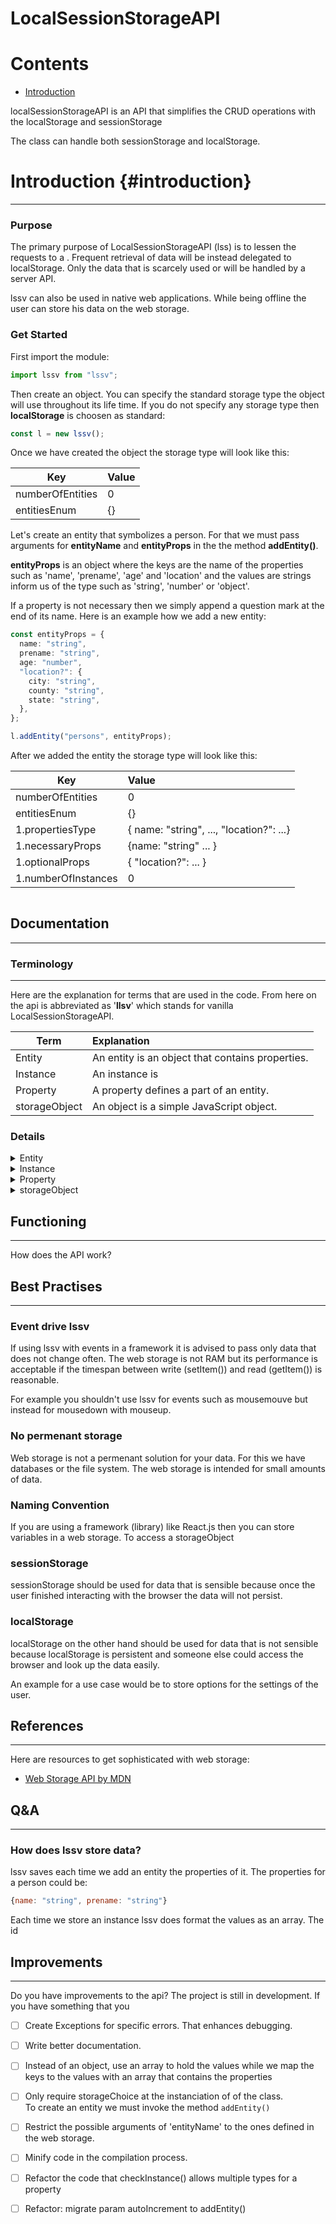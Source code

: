 # LocalSessionStorageAPI

# Contents

- [Introduction](#introduction)

localSessionStorageAPI is an API that simplifies the CRUD operations with the localStorage and sessionStorage

The class can handle both sessionStorage and localStorage.

# Introduction {#introduction}

---

### Purpose

The primary purpose of LocalSessionStorageAPI (lss) is to lessen the requests to a . Frequent retrieval of data will be instead delegated to localStorage. Only the data that is scarcely used or will be handled by a server API.

lssv can also be used in native web applications. While being offline the user can store his data on the web storage.

### Get Started

First import the module:

```typescript
import lssv from "lssv";
```

Then create an object. You can specify the standard storage type the object will use throughout its life time. If you do not specify any storage type then **localStorage** is choosen as standard:

```typescript
const l = new lssv();
```

Once we have created the object the storage type will look like this:

| Key              | Value |
| ---------------- | :---- |
| numberOfEntities | 0     |
| entitiesEnum     | {}    |

Let's create an entity that symbolizes a person. For that we must pass arguments for **entityName** and **entityProps** in the the method **addEntity()**.

**entityProps** is an object where the keys are the name of the properties such as 'name', 'prename', 'age' and 'location' and the values are strings inform us of the type such as 'string', 'number' or 'object'.

If a property is not necessary then we simply append a question mark at the end of its name. Here is an example how we add a new entity:

```typescript
const entityProps = {
  name: "string",
  prename: "string",
  age: "number",
  "location?": {
    city: "string",
    county: "string",
    state: "string",
  },
};

l.addEntity("persons", entityProps);
```

After we added the entity the storage type will look like this:

| Key                 | Value                                    |
| ------------------- | :--------------------------------------- |
| numberOfEntities    | 0                                        |
| entitiesEnum        | {}                                       |
| 1.propertiesType    | { name: "string", ..., "location?": ...} |
| 1.necessaryProps    | {name: "string" ... }                    |
| 1.optionalProps     | { "location?": ... }                     |
| 1.numberOfInstances | 0                                        |

```typescript

```

## Documentation

---

### Terminology

---

Here are the explanation for terms that are used in the code. From here on the api is abbreviated as '**llsv**' which stands for vanilla LocalSessionStorageAPI.

| Term          | Explanation                                      |
| ------------- | :----------------------------------------------- |
| Entity        | An entity is an object that contains properties. |
| Instance      | An instance is                                   |
| Property      | A property defines a part of an entity.          |
| storageObject | An object is a simple JavaScript object.         |

### Details

<details>
<summary>Entity</summary>
<p>If we take a Book as entity then it could have props such as 'title', 'pages', 'language', 'author_name', 'author_prename' and so on.</p>
<p>The possible types for an entity are: number, string and object</p>
<p>Here object stands for an JS object but it also could be an array.</p>

</details>

<details>
<summary>Instance</summary>
<p>
Instance | An instance is an object with the blueprint of the entity. | The entity Book could have an instance as follows:

```javascript
 {title: "Pinocchio", author: "Carlo Collodi", pages: "200"}`
```

</p>
</details>

<details>
<summary>Property</summary>
<p>A book could have the properties 'title', 'author', 'pages'</p>
<p>To denote that a property is optional we simple put a question mark at the end.</p>
<p>E.g.</p>

```javascript
{"location?": {
"city?": "string",
"county?": "string",
"state?": "string"
}}

```

<p>
The possible types for the values are either string, Object, string[] or number[]:
It can only be one of the aforementioned.
</p>

```typescript
[key: string]: string | Object | string[] | number[]
```

If we speak of 'kind' we mean if the property is necessary id est whether it must be specified. We speak of 'type' for a property then we mean what is commonly understood for a type e.g. 'string', 'number' and so on.

</details>

<details>
<summary>storageObject</summary>
<p>A storageObject is a simple JavaScript object that is transformed with JSON.stringify() and then stored in a web storage.</p>
<p>If you want to keep track of the storageObjects simply name your variables the same as your keys</p>
<p>E.g.</p>

```Javascript
let clickedDisplayBtn = {clickedDisplayBtn: false}
```

The web storage will then hold it:

| Key               | Value                      |
| ----------------- | :------------------------- |
| clickedDisplayBtn | {clickedDisplayBtn: false} |

</details>

## Functioning

---

How does the API work?

## Best Practises

---

### Event drive lssv

If using lssv with events in a framework it is advised to pass only data that does not change often. The web storage is not RAM but its performance is acceptable if the timespan between write (setItem()) and read (getItem()) is reasonable.

For example you shouldn't use lssv for events such as mousemouve but instead for mousedown with mouseup.

### No permenant storage

Web storage is not a permenant solution for your data. For this we have databases or the file system. The web storage is intended for small amounts of data.

### Naming Convention

If you are using a framework (library) like React.js then you can store variables in a web storage. To access a storageObject

### sessionStorage

sessionStorage should be used for data that is sensible because once the user finished interacting with the browser the data will not persist.

### localStorage

localStorage on the other hand should be used for data that is not sensible because localStorage is persistent and someone else could access the browser and look up the data easily.

An example for a use case would be to store options for the settings of the user.

## References

---

Here are resources to get sophisticated with web storage:

- [Web Storage API by MDN](https://developer.mozilla.org/en-US/docs/Web/API/Web_Storage_API)

## Q&A

---

### How does lssv store data?

lssv saves each time we add an entity the properties of it. The properties for a person could be:

```javascript
{name: "string", prename: "string"}
```

Each time we store an instance lssv does format the values as an array. The id

## Improvements

---

Do you have improvements to the api? The project is still in development. If you have something that you

- [ ] Create Exceptions for specific errors. That enhances debugging.

- [ ] Write better documentation.

- [ ] Instead of an object, use an array to hold the values while we map the keys to the values with an array that contains the properties

- [ ] Only require storageChoice at the instanciation of of the class. </br> To create an entity we must invoke the method `addEntity()`

- [ ] Restrict the possible arguments of 'entityName' to the ones defined in the web storage.

- [ ] Minify code in the compilation process.

- [ ] Refactor the code that checkInstance() allows multiple types for a property

- [ ] Refactor: migrate param autoIncrement to addEntity()
